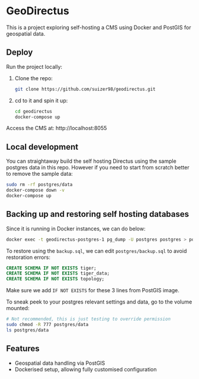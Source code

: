# GeoDirectus

This is a project exploring self-hosting a CMS using Docker and PostGIS for geospatial data.

## Deploy

Run the project locally:

1. Clone the repo:
    ```bash
    git clone https://github.com/suizer98/geodirectus.git
    ```

2. cd to it and spin it up:
    ```bash
    cd geodirectus
    docker-compose up
    ```

Access the CMS at:
http://localhost:8055

## Local development

You can straightaway build the self hosting Directus using the sample postgres data in this repo. However if you need to start from scratch better to remove the sample data:

```bash
sudo rm -rf postgres/data
docker-compose down -v
docker-compose up
```

## Backing up and restoring self hosting databases

Since it is running in Docker instances, we can do below:
```bash
docker exec -t geodirectus-postgres-1 pg_dump -U postgres postgres > postgres/backup.sql
```

To restore using the `backup.sql`, we can edit `postgres/backup.sql` to avoid restoration errors:
```sql
CREATE SCHEMA IF NOT EXISTS tiger;
CREATE SCHEMA IF NOT EXISTS tiger_data;
CREATE SCHEMA IF NOT EXISTS topology;
```
Make sure we add `IF NOT EXISTS` for these 3 lines from PostGIS image.

To sneak peek to your postgres relevant settings and data, go to the volume mounted:
```bash
# Not recommended, this is just testing to override permission
sudo chmod -R 777 postgres/data
ls postgres/data
```

## Features
- Geospatial data handling via PostGIS
- Dockerised setup, allowing fully customised configuration